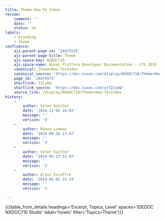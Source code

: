 ```yaml
---
title: Theme How-To Index
review:
    comment: ''
    date: ''
    status: ok
labels:
    - branding
    - theme
confluence:
    ajs-parent-page-id: '28475535'
    ajs-parent-page-title: Theme
    ajs-space-key: NXDOC710
    ajs-space-name: Nuxeo Platform Developer Documentation — LTS 2015
    canonical: Theme+How-To+Index
    canonical_source: 'https://doc.nuxeo.com/display/NXDOC710/Theme+How-To+Index'
    page_id: '28475572'
    shortlink: tICyAQ
    shortlink_source: 'https://doc.nuxeo.com/x/tICyAQ'
    source_link: /display/NXDOC710/Theme+How-To+Index
history:
    - 
        author: Solen Guitter
        date: '2014-12-03 16:03'
        message: ''
        version: '4'
    - 
        author: Manon Lumeau
        date: '2014-09-16 17:47'
        message: ''
        version: '3'
    - 
        author: Solen Guitter
        date: '2014-05-23 15:07'
        message: ''
        version: '2'
    - 
        author: Alain Escaffre
        date: '2014-05-02 15:14'
        message: ''
        version: '1'

---
```

{{{table_from_details headings='Excerpt, Topics, Level' spaces='IDEDOC NXDOC710 Studio' label='howto' filter='Topics=Theme'}}}